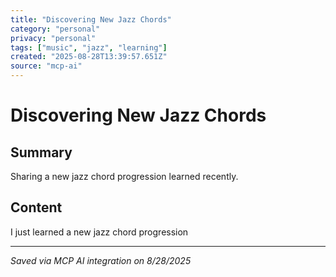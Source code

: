 ```yaml
---
title: "Discovering New Jazz Chords"
category: "personal"
privacy: "personal"
tags: ["music", "jazz", "learning"]
created: "2025-08-28T13:39:57.651Z"
source: "mcp-ai"
---
```


# Discovering New Jazz Chords

## Summary
Sharing a new jazz chord progression learned recently.

## Content
I just learned a new jazz chord progression

---
*Saved via MCP AI integration on 8/28/2025*
